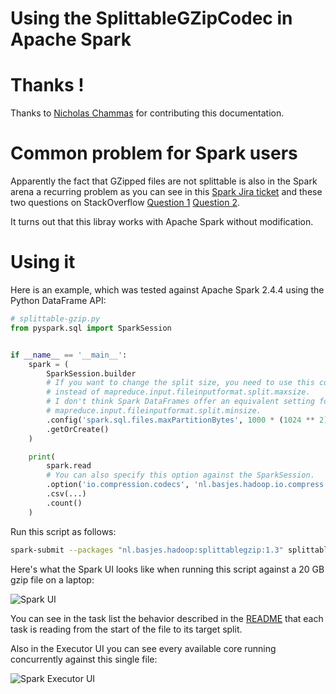 # Using the SplittableGZipCodec in Apache Spark

# Thanks !
Thanks to [Nicholas Chammas](https://github.com/nchammas) for contributing this documentation.

# Common problem for Spark users
Apparently the fact that GZipped files are not splittable is also in the Spark arena a recurring problem as you can see
in this [Spark Jira ticket](https://issues.apache.org/jira/browse/SPARK-29102?focusedCommentId=16932921&page=com.atlassian.jira.plugin.system.issuetabpanels:comment-tabpanel#comment-16932921) and
 these two questions on StackOverflow [Question 1](https://stackoverflow.com/q/28127119/877069) [Question 2](https://stackoverflow.com/q/27531816/877069).

It turns out that this libray works with Apache Spark without modification.

# Using it
Here is an example, which was tested against Apache Spark 2.4.4 using the Python DataFrame API:

```python
# splittable-gzip.py
from pyspark.sql import SparkSession


if __name__ == '__main__':
    spark = (
        SparkSession.builder
        # If you want to change the split size, you need to use this config
        # instead of mapreduce.input.fileinputformat.split.maxsize.
        # I don't think Spark DataFrames offer an equivalent setting for
        # mapreduce.input.fileinputformat.split.minsize.
        .config('spark.sql.files.maxPartitionBytes', 1000 * (1024 ** 2))
        .getOrCreate()
    )

    print(
        spark.read
        # You can also specify this option against the SparkSession.
        .option('io.compression.codecs', 'nl.basjes.hadoop.io.compress.SplittableGzipCodec')
        .csv(...)
        .count()
    )
```

Run this script as follows:

```sh
spark-submit --packages "nl.basjes.hadoop:splittablegzip:1.3" splittable-gzip.py
```

Here's what the Spark UI looks like when running this script against a 20 GB gzip file on a laptop:

![Spark UI](README-SparkUI.png)

You can see in the task list the behavior described in the [README](README.md) that each task is reading from the start of the file to its target split.

Also in the Executor UI you can see every available core running concurrently against this single file:

![Spark Executor UI](README-SparkExecutorUI.png)
